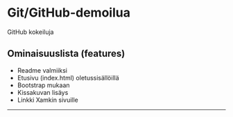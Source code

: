 # Git/GitHub-demoilua
GitHub kokeiluja

## Ominaisuuslista (features)

* Readme valmiiksi
* Etusivu (index.html) oletussisällöillä
* Bootstrap mukaan
* Kissakuvan lisäys
* Linkki Xamkin sivuille

---
